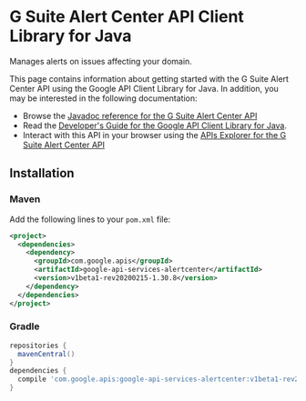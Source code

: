 # G Suite Alert Center API Client Library for Java

Manages alerts on issues affecting your domain.

This page contains information about getting started with the G Suite Alert Center API
using the Google API Client Library for Java. In addition, you may be interested
in the following documentation:

* Browse the [Javadoc reference for the G Suite Alert Center API][javadoc]
* Read the [Developer's Guide for the Google API Client Library for Java][google-api-client].
* Interact with this API in your browser using the [APIs Explorer for the G Suite Alert Center API][api-explorer]

## Installation

### Maven

Add the following lines to your `pom.xml` file:

```xml
<project>
  <dependencies>
    <dependency>
      <groupId>com.google.apis</groupId>
      <artifactId>google-api-services-alertcenter</artifactId>
      <version>v1beta1-rev20200215-1.30.8</version>
    </dependency>
  </dependencies>
</project>
```

### Gradle

```gradle
repositories {
  mavenCentral()
}
dependencies {
  compile 'com.google.apis:google-api-services-alertcenter:v1beta1-rev20200215-1.30.8'
}
```

[javadoc]: https://googleapis.dev/java/google-api-services-alertcenter/latest/index.html
[google-api-client]: https://github.com/googleapis/google-api-java-client/
[api-explorer]: https://developers.google.com/apis-explorer/#p/alertcenter/v1/
